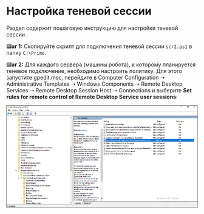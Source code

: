 # Настройка теневой сессии
Раздел содержит пошаговую инструкцию для настройки теневой сессии.

**Шаг 1:** Скопируйте скрипт для подключения теневой сессии `scr2.ps1` в папку `C:\Primo`.

**Шаг 2:** Для каждого сервера (машины робота), к которому планируется теневое подключение, необходимо настроить политику. Для этого запустите gpedit.msc, перейдите в Computer Configuration ➝ Administrative Templates ➝ Windows Components ➝ Remote Desktop Services ➝ Remote Desktop Session Host ➝ Connections и выберите **Set rules for remote control of Remote Desktop Service user sessions**:

![](<../../../.gitbook/assets/shadow-rdp-1.png>)
